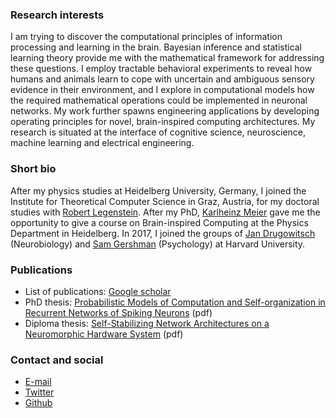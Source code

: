 ### Research interests

I am trying to discover the computational principles of information processing and learning in the brain. Bayesian inference and statistical learning theory provide me with the mathematical framework for addressing these questions. I employ tractable behavioral experiments to reveal how humans and animals learn to cope with uncertain and ambiguous sensory evidence in their environment, and I explore in computational models how the required mathematical operations could be implemented in neuronal networks. My work further spawns engineering applications by developing operating principles for novel, brain-inspired computing architectures. My research is situated at the interface of cognitive science, neuroscience, machine learning and electrical engineering.

### Short bio

After my physics studies at Heidelberg University, Germany, I joined the Institute for Theoretical Computer Science in Graz, Austria, for my doctoral studies with [Robert Legenstein](https://www.tugraz.at/institute/igi/people/prof-legenstein/). After my PhD, [Karlheinz Meier](https://www.kip.uni-heidelberg.de/vision/people/karlheinz/) gave me the opportunity to give a course on Brain-inspired Computing at the Physics Department in Heidelberg. In 2017, I joined the groups of [Jan Drugowitsch](https://drugowitschlab.hms.harvard.edu/people-0) (Neurobiology) and [Sam Gershman](http://gershmanlab.webfactional.com/people/sam.html) (Psychology) at Harvard University.


### Publications

* List of publications: [Google scholar](https://scholar.google.com/citations?user=lWjexuQAAAAJ)
* PhD thesis: [Probabilistic Models of Computation and Self-organization in Recurrent Networks of Spiking Neurons](assets/pdf/johannes_bill_dissertation.pdf) (pdf)
* Diploma thesis: [Self-Stabilizing Network Architectures on a Neuromorphic Hardware System](assets/pdf/johannes_bill_diploma_thesis.pdf) (pdf)

### Contact and social

* [E-mail](mailto:Johannes%20Bill<bill.scientific%20[AT]%20gmail%20DOT]%20com>)
* [Twitter](https://twitter.com/BillScientific)
* [Github](https://github.com/billscientific)


